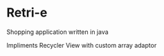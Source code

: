 # Retri-e

Shopping application written in java

Impliments Recycler View with custom array adaptor
